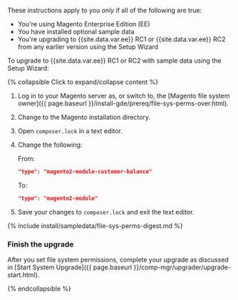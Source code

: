 
These instructions apply to you *only* if all of the following are true:

*  You're using Magento Enterprise Edition (EE)
*  You have installed optional sample data
*  You're upgrading to {{site.data.var.ee}} RC1 or {{site.data.var.ee}} RC2 from any earlier version using the Setup Wizard

To upgrade to {{site.data.var.ee}} RC1 or RC2 with sample data using the Setup Wizard:

{% collapsible Click to expand/collapse content %}

1. Log in to your Magento server as, or switch to, the [Magento file system owner]({{ page.baseurl }}/install-gde/prereq/file-sys-perms-over.html).
2. Change to the Magento installation directory.
3. Open `composer.lock` in a text editor.
4. Change the following:

    From:

    ```json
    "type": "magento2-module-customer-balance"
    ```

    To:

    ```json
    "type": "magento2-module"
    ```

5. Save your changes to `composer.lock` and exit the text editor.

{% include install/sampledata/file-sys-perms-digest.md %}

### Finish the upgrade

After you set file system permissions, complete your upgrade as discussed in [Start System Upgrade]({{ page.baseurl }}/comp-mgr/upgrader/upgrade-start.html).

{% endcollapsible %}
